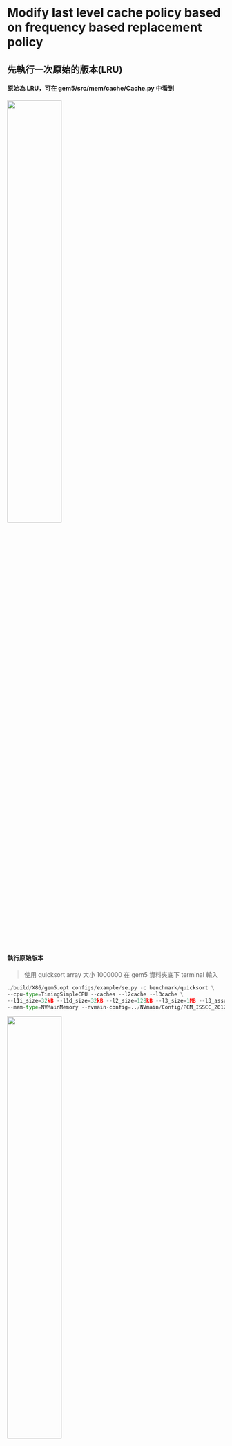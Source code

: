# Modify last level cache policy based on frequency based replacement policy
## 先執行一次原始的版本(LRU)
#### 原始為 LRU，可在 gem5/src/mem/cache/Cache.py 中看到

<img src="https://github.com/user-attachments/assets/9ae412b0-e074-45f2-bf30-f46cfd9909ff" width="50%" height="auto">

#### 執行原始版本
> 使用 quicksort array 大小 1000000
> 在 gem5 資料夾底下 terminal 輸入
```python
./build/X86/gem5.opt configs/example/se.py -c benchmark/quicksort \
--cpu-type=TimingSimpleCPU --caches --l2cache --l3cache \
--l1i_size=32kB --l1d_size=32kB --l2_size=128kB --l3_size=1MB --l3_assoc=2 \
--mem-type=NVMainMemory --nvmain-config=../NVmain/Config/PCM_ISSCC_2012_4GB.config
```
<img src="https://github.com/user-attachments/assets/c81fa6f7-f0a7-41fc-af03-bf8fa4bcb092" width="50%" height="auto">

#### 執行結果

<img src="https://github.com/user-attachments/assets/79cf05a3-258a-49ac-b563-252e29dbc3bf" width="50%" height="auto">

#### gem5/m5out/stats.txt 看 log

<img src="https://github.com/user-attachments/assets/70e7babf-2a4f-4b23-a1ad-eb0d22efdc51" width="50%" height="auto">

## 修改為frequency based replacement，ppt上的為LFU-Oldest
#### 新增兩個檔案在 gem5/src/mem/cache/replacement_policies 
> 透過修改 lfu_rp.cc 及 lfu_rp.hh 達到 LFU-Oldest 所需
> 先複製這兩個檔案，在 replacement_policies y 資料夾底下 terminal 輸入
```python
cp lru_rp.hh fb_rp.hh
cp lru_rp.cc fb_rp.cc
```
<img src="https://github.com/user-attachments/assets/592d51ac-99cf-45a8-a862-d54974298fa6" width="50%" height="auto">

<img src="https://github.com/user-attachments/assets/ab0097b7-395e-4e15-8d30-000e4bb0321a" width="50%" height="auto">

#### 修改 fb_rp.hh

> 將全部 LRU/lru 都換成 FB/fb

> 修改 struct FBReplData : ReplacementData 內容
```python
struct FBReplData : ReplacementData
{
  /** Number of references to this entry since it was reset. */
  unsigned refCount;
  /** Tick on which the entry was last touched. */
  Tick lastTouchTick;

  /**
  * Default constructor. Invalidate data.
  */
  FBReplData() : refCount(0),lastTouchTick(0) {}
};
```

<img src="https://github.com/user-attachments/assets/6632b625-a813-482b-abf4-997bf93d2924" width="50%" height="auto">

#### 修改 fb_rp.cc

> 將全部 LRU/lru 都換成 FB/fb

> FBRP::invalidate(const std::shared_ptr<ReplacementData>& replacement_data)，在裡面新增 Reset reference count

```python
// Reset reference count	
std::static_pointer_cast<FBReplData>(replacement_data)->refCount = 0;
```

<img src="https://github.com/user-attachments/assets/5845c896-d82b-4247-abcb-c5a051495d18" width="50%" height="auto">

>FBRP::touch(const std::shared_ptr<ReplacementData>& replacement_data) const，在裡面新增 Update reference count

```python
// Update reference count
std::static_pointer_cast<FBReplData>(replacement_data)->refCount++;
```

<img src="https://github.com/user-attachments/assets/b839b098-aebb-481a-9c2e-8604373d251a" width="50%" height="auto">

>FBRP::reset(const std::shared_ptr<ReplacementData>& replacement_data) const，在裡面新增 Reset reference count

```python
// Reset reference count
std::static_pointer_cast<FBReplData>(replacement_data)->refCount = 1;
```

<img src="https://github.com/user-attachments/assets/652c56b9-37c5-4e36-aa59-2cf2d8e1f583" width="50%" height="auto">

> FBRP::getVictim(const ReplacementCandidates& candidates) const，for 迴圈裡面 在裡面新增 else if
> 先選 freq 最小，若有並列選 lastTouchTick 最小
```python
else if (std::static_pointer_cast<FBReplData>(
    candidate->replacementData)->refCount ==
    std::static_pointer_cast<FBReplData>(
    victim->replacementData)->refCount &&
    std::static_pointer_cast<FBReplData>(
    candidate->replacementData)->lastTouchTick <
    std::static_pointer_cast<FBReplData>(
    victim->replacementData)->lastTouchTick) {
    victim = candidate;
}
```

<img src="https://github.com/user-attachments/assets/08f8439b-d757-45cb-ba5e-be1359ed3259" width="50%" height="auto">

#### 修改 SConscript

> gem5/src/mem/cache/SConscript 在底下新增一行
```python
Source('fb_rp.cc')
```

<img src="https://github.com/user-attachments/assets/f4eed4fb-65d0-4c19-9eef-15982fe180dc" width="50%" height="auto">

#### 修改 ReplacementPolicies.py

> gem5/src/mem/cache/replacement_policies/ReplacementPolicies.py 新增 FBRP class

```python
class FBRP(BaseReplacementPolicy):
    type = 'FBRP'
    cxx_class = 'FBRP'
    cxx_header = "mem/cache/replacement_policies/fb_rp.hh"
```

<img src="https://github.com/user-attachments/assets/f4eed4fb-65d0-4c19-9eef-15982fe180dc" width="50%" height="auto">

#### 修改 Caches.py

> gem5/config/common/Caches.py L3Cache 更改取代的 policy

```python
replacement_policy = Param.BaseReplacementPolicy(FBRP(), "Replacement policy")
```

<img src="https://github.com/user-attachments/assets/cbef132d-3afc-4d43-aa96-d68c1f7f1fdc" width="50%" height="auto">

#### 重新混和編譯 NVmain 和 gem5

> 在 gem5 資料夾底下 terminal 輸入

``` python
scons EXTRAS=../NVmain build/X86/gem5.opt -j4   # j4 表示使用四個core加速
```

<img src="https://github.com/user-attachments/assets/73c4f140-aec1-4097-955e-8d7dcb35ac9b" width="50%" height="auto">

